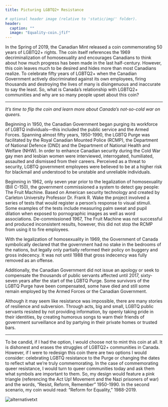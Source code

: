 ```yaml
---
title: Picturing LGBTQ2+ Resistance

# optional header image (relative to 'static/img/' folder).
header:
  caption: ""
  image: "Equality-coin.jfif"
---
```


In the Spring of 2019, the Canadian Mint released a coin commemorating 50 years of LGBTQ2+ rights. The coin itself references the 1969 decriminalization of homosexuality and encourages Canadians to think about how much progress has been made in the last half-century. However, this coin leaves much to be desired and hides more than most Canadians realize. To celebrate fifty years of LGBTQ2+ when the Canadian Government actively discriminated against its own employees, firing thousands and destroying the lives of many is disingenuous and inaccurate to say the least. So, what is Canada’s relationship with LGBTQ2+ communities and why are so many people upset about this coin?

*     *     *     *    

*It’s time to flip the coin and learn more about Canada’s not-so-cold war on queers.* 

Beginning in 1950, the Canadian Government began purging its workforce of LGBTQ individuals—this included the public service and the Armed Forces. Spanning almost fifty years, 1950-1990, the LGBTQ Purge was facilitated by the Royal Canadian Mounted Police (RCMP), the Department of National Defence (DND) and the Department of National Health and Welfare (NHW). In order to enhance Canadian security during the Cold War gay men and lesbian women were interviewed, interrogated, humiliated, assaulted and dismissed from their careers. Perceived as a threat to security, LGBTQ government employees were believed to be at a higher risk for blackmail and understood to be unstable and unreliable individuals. 

Beginning in 1962, only seven year prior to the legalization of homosexuality (Bill C-150), the government commissioned a system to detect gay people: The Fruit Machine. Based on American security technology and created by Carleton University Professor Dr. Frank R. Wake the project involved a series of tests that would register a person’s response to visual stimuli. Some examples of the tests include measuring palm sweat and pupil dilation when exposed to pornographic images as well as word associations. De-commissioned 1967, The Fruit Machine was not successful and produced inconsistent results, however, this did not stop the RCMP from using it to fire employees.

With the legalization of homosexuality in 1969, the Government of Canada symbolically declared that the government had no stake in the bedrooms of the nations, but legally only partially reformed their policy on buggery and gross indecency. It was not until 1988 that gross indecency was fully removed as an offense. 

Additionally, the Canadian Government did not issue an apology or seek to compensate the thousands of public servants affected until 2017, sixty-seven years after the start of the LGBTQ Purge. Some survivors of the LGBTQ Purge have been compensated, some have died and still some remain employed by the Armed Forces or the Canadian Government. 

Although it may seem like resistance was impossible, there are many stories of resilience and subversion. Through acts, big and small, LGBTQ public servants resisted by not providing information, by openly taking pride in their identities, by creating humorous songs to warn their friends of government surveillance and by partying in their private homes or trusted bars.

*     *     *     *   

To be candid, if I had the option, I would choose not to mint this coin at all. It is dishonest and erases the struggles of LGBTQ2+ communities in Canada. However, if I were to redesign this coin there are two options I would consider: celebrating LGBTQ resistance to the Purge or changing the dates to reflect what we’re truly commemorating. In the case of commemorating queer resistance, I would turn to queer communities today and ask them what symbols are important to them. So, my design would feature a pink triangle (referencing the Act Up! Movement and the Nazi prisoners of war) and the words, “Resist, Reform, Remember” 1950-1990. In the second scenario, my coin would read: “Reform for Equality,” 1988-2019.

![alternativetxt](/img/LGBTQ_Coin.jpg)
